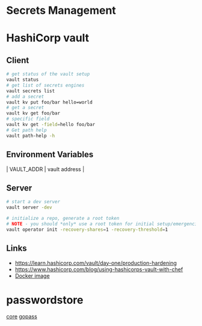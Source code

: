 # Secrets Management
# HashiCorp vault

## Client

```bash
# get status of the vault setup
vault status
# get list of secrets engines
vault secrets list
# add a secret
vault kv put foo/bar hello=world
# get a secret
vault kv get foo/bar
# specific field
vault kv get -field=hello foo/bar
# Get path help
vault path-help -h
```

## Environment Variables

| VAULT_ADDR | vault address |

## Server

```bash
# start a dev server
vault server -dev

# initialize a repo, generate a root token
# NOTE - you should *only* use a root token for initial setup/emergencies
vault operator init -recovery-shares=1 -recovery-threshold=1
```

## Links
* https://learn.hashicorp.com/vault/day-one/production-hardening
* https://www.hashicorp.com/blog/using-hashicorps-vault-with-chef
* [Docker image](https://hub.docker.com/_/vault)


# passwordstore

[core](https://www.passwordstore.org/)
[gopass](https://www.gopass.pw/)
